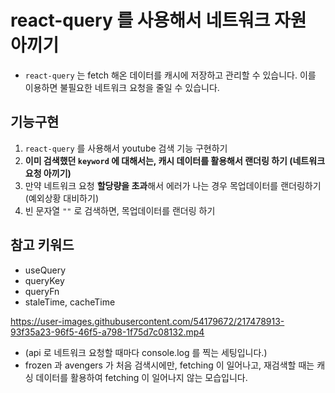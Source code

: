 # react-query 를 사용해서 네트워크 자원 아끼기

- `react-query` 는 fetch 해온 데이터를 캐시에 저장하고 관리할 수 있습니다. 이를 이용하면 불필요한 네트워크 요청을 줄일 수 있습니다.

## 기능구현

1. `react-query` 를 사용해서 youtube 검색 기능 구현하기
2. **이미 검색했던 `keyword` 에 대해서는, 캐시 데이터를 활용해서 랜더링 하기 (네트워크 요청 아끼기)**
3. 만약 네트워크 요청 **할당량을 초과**해서 에러가 나는 경우 목업데이터를 랜더링하기 (예외상황 대비하기)
4. 빈 문자열 `""` 로 검색하면, 목업데이터를 랜더링 하기

## 참고 키워드

- useQuery
- queryKey
- queryFn
- staleTime, cacheTime



https://user-images.githubusercontent.com/54179672/217478913-93f35a23-96f5-46f5-a798-1f75d7c08132.mp4
- (api 로 네트워크 요청할 때마다 console.log 를 찍는 세팅입니다.)
- frozen 과 avengers 가 처음 검색시에만, fetching 이 일어나고, 재검색할 때는 캐싱 데이터를 활용하여 fetching 이 일어나지 않는 모습입니다.
